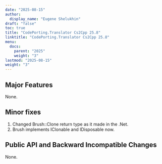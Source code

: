 ```yaml
---
date: "2025-08-15"
author:
  display_name: "Eugene Shelukhin"
draft: "false"
toc: true
title: "CodePorting.Translator Cs2Cpp 25.8"
linktitle: "CodePorting.Translator Cs2Cpp 25.8"
menu:
  docs:
    parent: "2025"
    weight: "3"
lastmod: "2025-08-15"
weight: "3"
---
```


## Major Features ##

None.

## Minor fixes ##

1. Changed Brush::Clone return type as it made in the .Net.
1. Brush implements IClonable and IDisposable now.

## Public API and Backward Incompatible Changes ##

None.
 